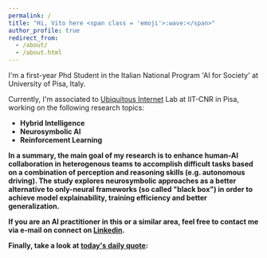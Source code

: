 ```yaml
---
permalink: /
title: "Hi, Vito here <span class = 'emoji'>:wave:</span>"
author_profile: true
redirect_from: 
  - /about/
  - /about.html
---
```


I'm a first-year Phd Student in the Italian National Program 'AI for Society' at University of Pisa, Italy.

Currently, I'm associated to <a href = "https://ui.iit.cnr.it/en/">Ubiquitous Internet</a> Lab at IIT-CNR in Pisa, working on the following research topics:

* <b>Hybrid Intelligence</b>
* <b>Neurosymbolic AI</b>
* <b>Reinforcement Learning<b>

In a summary, the main goal of my research is to enhance human-AI collaboration in heterogenous teams to accomplish difficult tasks based on a combination of perception and reasoning skills (e.g. autonomous driving). The study explores neurosymbolic approaches as a better alternative to only-neural frameworks (so called "black box") in order to achieve model explainability, training efficiency and better generalization.

If you are an AI practitioner in this or a similar area, feel free to contact me via e-mail on connect on <a href = "https://www.linkedin.com/in/vitoscaraggi/">Linkedin</a>.

Finally, take a look at <u>today's daily quote</u>:

<div class = "quote">
<div id = "q_text"></div>
<div id = "q_author" class = "quote_author"></div>
</div>